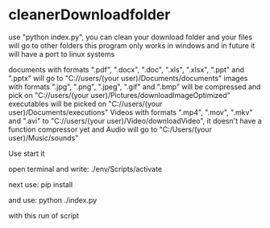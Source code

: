 # cleanerDownloadfolder

use "python index.py", you can clean your download folder and your files will go to other folders
this program only works in windows and in future it will have a port to linux systems

documents with formats ".pdf", ".docx", ".doc", ".xls", ".xlsx", ".ppt" and ".pptx" will go to "C://users/(your user)/Documents/documents"
images with formats ".jpg", ".png", ".jpeg", ".gif" and ".bmp" will be compressed and pick on "C://users/(your user)/Pictures/downloadImageOptimized"
executables will be picked on "C://users/(your user)/Documents/executions"
Videos with formats ".mp4", ".mov", ".mkv" and ".avi" to "C://users/(your user)/Video/downloadVideo", it doesn't have a function compressor yet
and Audio will go to "C:/Users/(your user)/Music/sounds"

Use start it

open terminal and write: ./env/Scripts/activate

next use: pip install

and use: python ./index.py

with this run of script 
